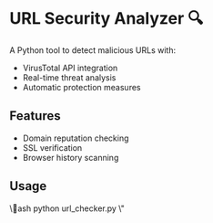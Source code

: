 ﻿# URL Security Analyzer 🔍

A Python tool to detect malicious URLs with:
- VirusTotal API integration
- Real-time threat analysis
- Automatic protection measures

## Features
- Domain reputation checking
- SSL verification
- Browser history scanning

## Usage
\\\ash
python url_checker.py
\\\"
